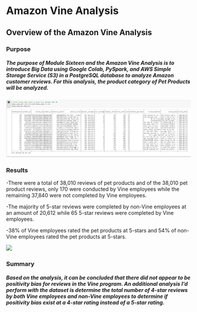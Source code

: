 # Amazon Vine Analysis

## Overview of the Amazon Vine Analysis

### Purpose

##### The purpose of Module Sixteen and the Amazon Vine Analysis is to introduce Big Data using Google Colab, PySpark, and AWS Simple Storage Service (S3) in a PostgreSQL database to analyze Amazon customer reviews.  For this analysis, the product category of Pet Products will be analyzed.

![](Images/Total_Vine_Reviews_DF.PNG)

### Results

-There were a total of 38,010 reviews of pet products and of the 38,010 pet product reviews, only 170 were conducted by Vine employees while the remaining 37,840 were not completed by Vine employees.

-The majority of 5-star reviews were completed by non-Vine employees at an amount of 20,612 while 65 5-star reviews were completed by Vine employees.

-38% of Vine employees rated the pet products at 5-stars and 54% of non-Vine employees rated the pet products at 5-stars.

![](Images/Vines_Reviews_Analysis.PNG)

### Summary

##### Based on the analysis, it can be concluded that there did not appear to be positivity bias for reviews in the Vine program. An additional analysis I'd perform with the dataset is determine the total number of 4-star reviews by both Vine employees and non-Vine employees to determine if positivity bias exist at a 4-star rating instead of a 5-star rating.


